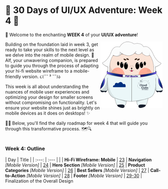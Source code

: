 # 🚀 **30 Days of UI/UX Adventure: Week 4** 🚀

🌟 Welcome to the enchanting **WEEK 4** of your **UI/UX adventure**!

<img align="right" width="200px" src="../../assets/alf/alf-alien.png">

Building on the foundation laid in week 3, get ready to take your skills to the next level as we delve into the realm of mobile design. 📲 Alf, your unwavering companion, is prepared to guide you through the process of adapting your hi-fi website wireframe to a mobile-friendly version. ૮꒰˶˘ ³ ˘˶꒱ა

This week is all about understanding the nuances of mobile user experiences and optimizing your design for smaller screens without compromising on functionality. Let's ensure your website shines just as brightly on mobile devices as it does on desktops! ✨

🧑‍🚀 Below, you'll find the daily roadmap for week 4 that will guide you through this transformative process. 🗺️🔍

#

**<h3>Week 4: Outline</h3>**
| Day | Title |
| :---: | :--- |
| | **Hi-Fi Wireframe: Mobile**
| <a href="day23.md" target="_blank">23</a> | **Navigation** _[Mobile Version]_
| <a href="day24.md" target="_blank">24</a> | **Hero Section** _[Mobile Version]_
| <a href="day25.md" target="_blank">25</a> | **Product Categories** _[Mobile Version]_
| <a href="day26.md" target="_blank">26</a> | **Best Sellers** _[Mobile Version]_
| <a href="day27.md" target="_blank">27</a> | **Call-to-Action** _[Mobile Version]_
| <a href="day28.md" target="_blank">28</a> | **Footer** _[Mobile Version]_
| <a href="day29-30.md" target="_blank">29-30</a> | Finalization of the Overall Design
